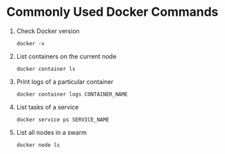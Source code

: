 # Commonly Used Docker Commands

1. Check Docker version

   ```
   docker -v
   ```

2. List containers on the current node

   ```
   docker container ls
   ```

3. Print logs of a particular container

   ```
   docker container logs CONTAINER_NAME
   ```

4. List tasks of a service

   ```
   docker service ps SERVICE_NAME
   ```

5. List all nodes in a swarm

   ```
   docker node ls
   ```
